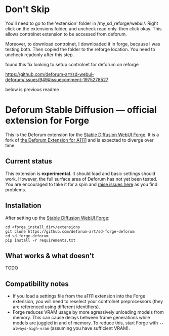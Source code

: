 # Don't Skip

You'll need to go to the 'extension' folder in /my_sd_reforge/webui/. Right click on the extensions folder, and uncheck read only. then click okay. This allows controlnet extension to be accessed from deforum. 

Moreover, to download controlnet, I downloaded it in forge, because I was testing both. Then copied the folder to the reforge location. You need to uncheck readonly after this step. 

found this fix looking to setup controlnet for deforum on reforge 

https://github.com/deforum-art/sd-webui-deforum/issues/949#issuecomment-1975278527


below is previous readme

# Deforum Stable Diffusion — official extension for Forge

This is the Deforum extension for the [Stable Diffusion WebUI Forge](https://github.com/lllyasviel/stable-diffusion-webui-forge).
It is a fork of [the Deforum Extension for A1111](https://github.com/deforum-art/sd-webui-deforum) and is expected to diverge over time.

## Current status

This extension is **experimental**. It should load and basic settings should work. However, the full surface area of Deforum has not yet been tested. 
You are encouraged to take it for a spin and [raise issues here](https://github.com/deforum-art/sd-forge-deforum/issues) as you find problems.

## Installation

After setting up the [Stable Diffusion WebUI Forge](https://github.com/lllyasviel/stable-diffusion-webui-forge):

    cd <forge_install_dir>/extensions
    git clone https://github.com/deforum-art/sd-forge-deforum
    cd sd-forge-deforum
    pip install -r requirements.txt

## What works & what doesn't

TODO

## Compatibility notes

* If you load a settings file from the a1111 extension into the Forge extension, you will need to reselect your controlnet preprocessors (they are referenced using different identifiers).
* Forge reduces VRAM usage by more agressively unloading models from memory. This can cause delays between frame generations while models are juggled in and of memory. To reduce this, start Forge with `--always-high-vram` (assuming you have sufficient VRAM).
